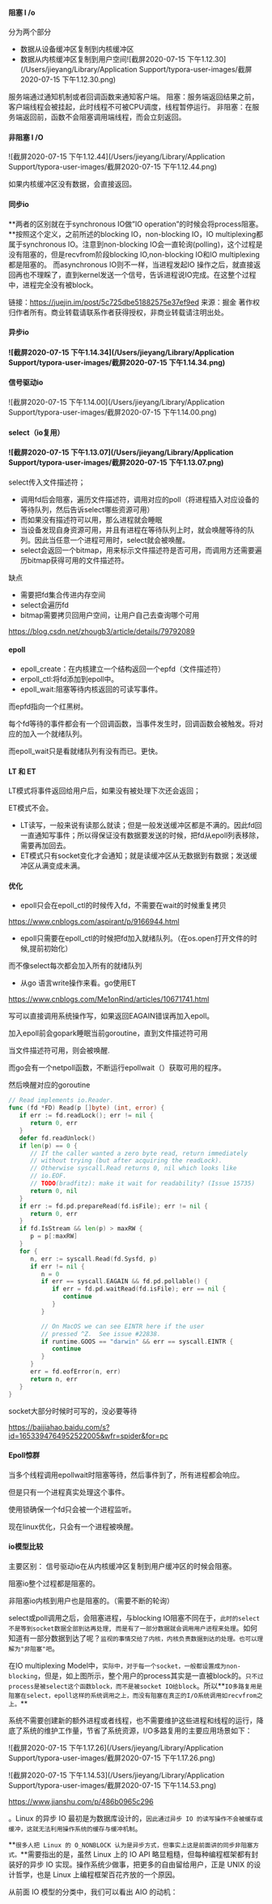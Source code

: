 #### 阻塞 I /o

分为两个部分

- 数据从设备缓冲区复制到内核缓冲区
- 数据从内核缓冲区复制到用户空间![截屏2020-07-15 下午1.12.30](/Users/jieyang/Library/Application Support/typora-user-images/截屏2020-07-15 下午1.12.30.png)

服务端通过通知机制或者回调函数来通知客户端。 阻塞：服务端返回结果之前，客户端线程会被挂起，此时线程不可被CPU调度，线程暂停运行。 非阻塞：在服务端返回前，函数不会阻塞调用端线程，而会立刻返回。

#### 非阻塞 I /O

![截屏2020-07-15 下午1.12.44](/Users/jieyang/Library/Application Support/typora-user-images/截屏2020-07-15 下午1.12.44.png)

如果内核缓冲区没有数据，会直接返回。

#### 同步io

**两者的区别就在于synchronous IO做”IO operation”的时候会将process阻塞。**按照这个定义，之前所述的blocking IO，non-blocking IO，IO multiplexing都属于synchronous IO。注意到non-blocking IO会一直轮询(polling)，这个过程是没有阻塞的，但是recvfrom阶段blocking IO,non-blocking IO和IO multiplexing都是阻塞的。 而asynchronous IO则不一样，当进程发起IO 操作之后，就直接返回再也不理睬了，直到kernel发送一个信号，告诉进程说IO完成。在这整个过程中，进程完全没有被block。


链接：https://juejin.im/post/5c725dbe51882575e37ef9ed
来源：掘金
著作权归作者所有。商业转载请联系作者获得授权，非商业转载请注明出处。

#### 异步io

#### ![截屏2020-07-15 下午1.14.34](/Users/jieyang/Library/Application Support/typora-user-images/截屏2020-07-15 下午1.14.34.png)

#### 信号驱动io



![截屏2020-07-15 下午1.14.00](/Users/jieyang/Library/Application Support/typora-user-images/截屏2020-07-15 下午1.14.00.png)

#### select（io复用）

#### ![截屏2020-07-15 下午1.13.07](/Users/jieyang/Library/Application Support/typora-user-images/截屏2020-07-15 下午1.13.07.png)

select传入文件描述符；

- 调用fd后会阻塞，遍历文件描述符，调用对应的poll（将进程插入对应设备的等待队列，然后告诉select哪些资源可用）
- 而如果没有描述符可以用，那么进程就会睡眠
- 当设备发现自身资源可用，并且有进程在等待队列上时，就会唤醒等待的队列。因此当任意一个进程可用时，select就会被唤醒。
- select会返回一个bitmap，用来标示文件描述符是否可用，而调用方还需要遍历bitmap获得可用的文件描述符。

缺点

- 需要把fd集合传进内存空间
- select会遍历fd
- bitmap需要拷贝回用户空间，让用户自己去查询哪个可用

https://blog.csdn.net/zhougb3/article/details/79792089



#### epoll

- epoll_create：在内核建立一个结构返回一个epfd（文件描述符）
- erpoll_ctl:将fd添加到epoll中。
- epoll_wait:阻塞等待内核返回的可读写事件。

而epfd指向一个红黑树。

每个fd等待的事件都会有一个回调函数，当事件发生时，回调函数会被触发。将对应的加入一个就绪队列。

而epoll_wait只是看就绪队列有没有而已。更快。







#### LT 和 ET

LT模式将事件返回给用户后，如果没有被处理下次还会返回；

ET模式不会。

- LT读写，一般来说有读那么就读；但是一般发送缓冲区都是不满的。因此fd回一直通知写事件；所以得保证没有数据要发送的时候，把fd从epoll列表移除，需要再加回去。
- ET模式只有socket变化才会通知；就是读缓冲区从无数据到有数据；发送缓冲区从满变成未满。

#### 优化



- epoll只会在epoll_ctl的时候传入fd，不需要在wait的时候重复拷贝

https://www.cnblogs.com/aspirant/p/9166944.html

- epoll只需要在epoll_ctl的时候把fd加入就绪队列。（在os.open打开文件的时候,提前初始化）

而不像select每次都会加入所有的就绪队列

- 从go 语言write操作来看。go使用ET

https://www.cnblogs.com/Me1onRind/articles/10671741.html

写可以直接调用系统操作写，如果返回EAGAIN错误再加入epoll。

加入epoll前会gopark睡眠当前goroutine，直到文件描述符可用

当文件描述符可用，则会被唤醒.



而go会有一个netpoll函数，不断运行epollwait（）获取可用的程序。

然后唤醒对应的goroutine

```go
// Read implements io.Reader.
func (fd *FD) Read(p []byte) (int, error) {
   if err := fd.readLock(); err != nil {
      return 0, err
   }
   defer fd.readUnlock()
   if len(p) == 0 {
      // If the caller wanted a zero byte read, return immediately
      // without trying (but after acquiring the readLock).
      // Otherwise syscall.Read returns 0, nil which looks like
      // io.EOF.
      // TODO(bradfitz): make it wait for readability? (Issue 15735)
      return 0, nil
   }
   if err := fd.pd.prepareRead(fd.isFile); err != nil {
      return 0, err
   }
   if fd.IsStream && len(p) > maxRW {
      p = p[:maxRW]
   }
   for {
      n, err := syscall.Read(fd.Sysfd, p)
      if err != nil {
         n = 0
         if err == syscall.EAGAIN && fd.pd.pollable() {
            if err = fd.pd.waitRead(fd.isFile); err == nil {
               continue
            }
         }

         // On MacOS we can see EINTR here if the user
         // pressed ^Z.  See issue #22838.
         if runtime.GOOS == "darwin" && err == syscall.EINTR {
            continue
         }
      }
      err = fd.eofError(n, err)
      return n, err
   }
}
```

socket大部分时候时可写的，没必要等待

https://baijiahao.baidu.com/s?id=1653394764952522005&wfr=spider&for=pc

#### Epoll惊群

当多个线程调用epollwait时阻塞等待，然后事件到了，所有进程都会响应。

但是只有一个进程真实处理这个事件。

使用锁确保一个fd只会被一个进程监听。



现在linux优化，只会有一个进程被唤醒。

#### io模型比较

主要区别：
信号驱动io在从内核缓冲区复制到用户缓冲区的时候会阻塞。

阻塞io整个过程都是阻塞的。

非阻塞io内核到用户也是阻塞的。（需要不断的轮询）



select或poll调用之后，会阻塞进程，与blocking IO阻塞不同在于，`此时的select不是等到socket数据全部到达再处理, 而是有了一部分数据就会调用用户进程来处理`。如何知道有一部分数据到达了呢？`监视的事情交给了内核，内核负责数据到达的处理。也可以理解为"非阻塞"吧`。



在IO multiplexing Model中，`实际中，对于每一个socket，一般都设置成为non-blocking`，但是，如上图所示，整个用户的process其实是一直被block的。`只不过process是被select这个函数block，而不是被socket IO给block`。所以**`IO多路复用是阻塞在select，epoll这样的系统调用之上，而没有阻塞在真正的I/O系统调用如recvfrom之上。`**





系统不需要创建新的额外进程或者线程，也不需要维护这些进程和线程的运行，降底了系统的维护工作量，节省了系统资源，I/O多路复用的主要应用场景如下：



![截屏2020-07-15 下午1.17.26](/Users/jieyang/Library/Application Support/typora-user-images/截屏2020-07-15 下午1.17.26.png)

![截屏2020-07-15 下午1.14.53](/Users/jieyang/Library/Application Support/typora-user-images/截屏2020-07-15 下午1.14.53.png)

https://www.jianshu.com/p/486b0965c296



。Linux 的异步 IO 最初是为数据库设计的，`因此通过异步 IO 的读写操作不会被缓存或缓冲，这就无法利用操作系统的缓存与缓冲机制`。

**`很多人把 Linux 的 O_NONBLOCK 认为是异步方式，但事实上这是前面讲的同步非阻塞方式。`**需要指出的是，虽然 Linux 上的 IO API 略显粗糙，但每种编程框架都有封装好的异步 IO 实现。操作系统少做事，把更多的自由留给用户，正是 UNIX 的设计哲学，也是 Linux 上编程框架百花齐放的一个原因。

从前面 IO 模型的分类中，我们可以看出 AIO 的动机：

